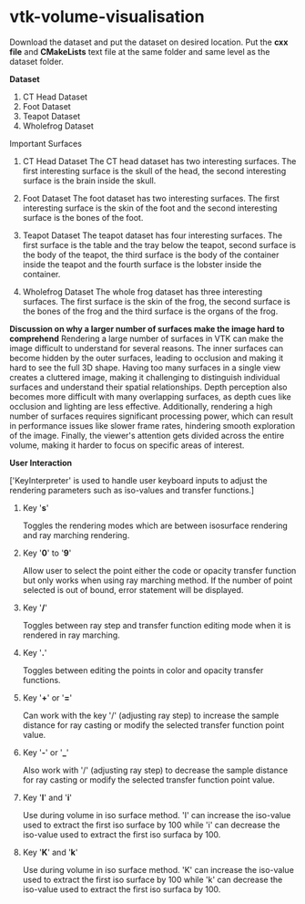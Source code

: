 # vtk-volume-visualisation

Download the dataset and put the dataset on desired location. Put the **cxx file** and **CMakeLists** text file at the same folder and same level as the dataset folder.

**Dataset**
1. CT Head Dataset
2. Foot Dataset
3. Teapot Dataset
4. Wholefrog Dataset

Important Surfaces
1. CT Head Dataset
The CT head dataset has two interesting surfaces. The first interesting surface is the skull of the head, the second interesting surface is the brain inside the skull. 

2. Foot Dataset
The foot dataset has two interesting surfaces. The first interesting surface is the skin of the foot and the second interesting surface is the bones of the foot. 

3. Teapot Dataset
The teapot dataset has four interesting surfaces. The first surface is the table and the tray below the teapot, second surface is the body of the teapot, the third surface is the body of the container inside the teapot and the fourth surface is the lobster inside the container.

4. Wholefrog Dataset
The whole frog dataset has three interesting surfaces. The first surface is the skin of the frog, the second surface is the bones of the frog and the third surface is the organs of the frog.


**Discussion on why a larger number of surfaces make the image hard to comprehend**
Rendering a large number of surfaces in VTK can make the image difficult to understand for several reasons. The inner surfaces can become hidden by the outer surfaces, leading to occlusion and making it hard to see the full 3D shape. Having too many surfaces in a single view creates a cluttered image, making it challenging to distinguish individual surfaces and understand their spatial relationships. Depth perception also becomes more difficult with many overlapping surfaces, as depth cues like occlusion and lighting are less effective. Additionally, rendering a high number of surfaces requires significant processing power, which can result in performance issues like slower frame rates, hindering smooth exploration of the image. Finally, the viewer's attention gets divided across the entire volume, making it harder to focus on specific areas of interest. 

**User Interaction**

['KeyInterpreter' is used to handle user keyboard inputs to adjust the rendering parameters such as iso-values and transfer functions.]

1. Key '**s**'

   Toggles the rendering modes which are between isosurface rendering and ray marching rendering.

3. Key '**0**' to '**9**'

   Allow user to select the point either the code or opacity transfer function but only
   works when using ray marching method. If the number of point selected is out of bound,
   error statement will be displayed.

5. Key '**/**'

   Toggles between ray step and transfer function editing mode when it is rendered in ray
   marching.

7. Key '**.**'

   Toggles between editing the points in color and opacity transfer functions.

9. Key '**+**' or '**=**'

   Can work with the key '/' (adjusting ray step) to increase the sample distance for ray
   casting or modify the selected transfer function point value.

11. Key '**-**' or '**_**'
   
    Also work with '/' (adjusting ray step) to decrease the sample distance for ray
    casting or modify the selected transfer function point value.
   
14. Key '**I**' and '**i**'
   
    Use during volume in iso surface method. 'I' can increase the iso-value used to
    extract the first iso surface by 100 while 'i' can decrease the iso-value used to
    extract the first iso surfaca by 100.

17. Key '**K**' and '**k**'
   
    Use during volume in iso surface method. 'K' can increase the iso-value used to
    extract the first iso surface by 100 while 'k' can decrease the iso-value used to
    extract the first iso surfaca by 100.


   
